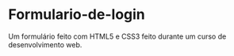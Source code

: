# Formulario-de-login
 Um formulário feito com HTML5 e CSS3 feito durante um curso de desenvolvimento web.
